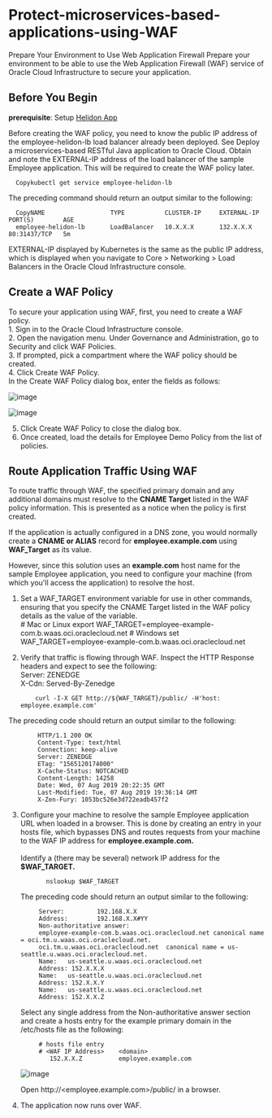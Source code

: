 # Protect-microservices-based-applications-using-WAF

Prepare Your Environment to Use Web Application Firewall
Prepare your environment to be able to use the Web Application Firewall (WAF) service of Oracle Cloud Infrastructure to secure your application.

## Before You Begin
**prerequisite**: Setup <a href="https://github.com/sam1474u/Deploy-Helidon-Based-Application-in-Kubernetes-Cluster">Helidon App</a>

Before creating the WAF policy, you need to know the public IP address of the employee-helidon-lb load balancer already been deployed. See Deploy a microservices-based RESTful Java application to Oracle Cloud.
Obtain and note the EXTERNAL-IP address of the load balancer of the sample Employee application. This will be required to create the WAF policy later.

      Copykubectl get service employee-helidon-lb

The preceding command should return an output similar to the following:

      CopyNAME                  TYPE           CLUSTER-IP     EXTERNAL-IP      PORT(S)        AGE
      employee-helidon-lb       LoadBalancer   10.X.X.X       132.X.X.X        80:31437/TCP   5m

EXTERNAL-IP displayed by Kubernetes is the same as the public IP address, which is displayed when you navigate to Core > Networking > Load Balancers in the Oracle Cloud Infrastructure console.

## Create a WAF Policy
To secure your application using WAF, first, you need to create a WAF policy.
<br/>
      1. Sign in to the Oracle Cloud Infrastructure console.<br/>
      2. Open the navigation menu. Under Governance and Administration, go to Security and click WAF Policies.<br/>
      3. If prompted, pick a compartment where the WAF policy should be created.<br/>
      4. Click Create WAF Policy.<br/>
      In the Create WAF Policy dialog box, enter the fields as follows:<br/>

   ![image](https://user-images.githubusercontent.com/42166489/109104885-d9cc4a80-7752-11eb-8099-fe04b3e3cf7e.png)

   ![image](https://user-images.githubusercontent.com/42166489/109104743-8f4ace00-7752-11eb-9be7-1d20cfaa41fb.png)<br/>


5. Click Create WAF Policy to close the dialog box.<br/>
6. Once created, load the details for Employee Demo Policy from the list of policies.<br/>

## Route Application Traffic Using WAF
To route traffic through WAF, the specified primary domain and any additional domains must resolve to the **CNAME Target** listed in the WAF policy information. This is presented as a notice when the policy is first created.

If the application is actually configured in a DNS zone, you would normally create a **CNAME or ALIAS** record for **employee.example.com** using **WAF_Target** as its value.

However, since this solution uses an **example.com** host name for the sample Employee application, you need to configure your machine (from which you'll access the application) to resolve the host.
<br/>

1. Set a WAF_TARGET environment variable for use in other commands, ensuring that you specify the CNAME Target listed in the WAF policy details as the value of the variable.<br/>
            # Mac or Linux
            export WAF_TARGET=employee-example-com.b.waas.oci.oraclecloud.net
            # Windows
            set WAF_TARGET=employee-example-com.b.waas.oci.oraclecloud.net
 2. Verify that traffic is flowing through WAF. Inspect the HTTP Response headers and expect to see the following: <br/>
      Server: ZENEDGE <br/>
      X-Cdn: Served-By-Zenedge <br/>

            curl -I-X GET http://${WAF_TARGET}/public/ -H'host: employee.example.com'
The preceding code should return an output similar to the following:

            HTTP/1.1 200 OK
            Content-Type: text/html
            Connection: keep-alive
            Server: ZENEDGE
            ETag: "1565120174000"
            X-Cache-Status: NOTCACHED
            Content-Length: 14258
            Date: Wed, 07 Aug 2019 20:22:35 GMT
            Last-Modified: Tue, 07 Aug 2019 19:36:14 GMT
            X-Zen-Fury: 1053bc526e3d722eadb457f2
            
3. Configure your machine to resolve the sample Employee application URL when loaded in a browser. This is done by creating an entry in your hosts file, which bypasses DNS and routes requests from your machine to the WAF IP address for **employee.example.com.**<br/><br/>
      Identify a (there may be several) network IP address for the **$WAF_TARGET.**
      
              nslookup $WAF_TARGET
      The preceding code should return an output similar to the following:
      
            Server:         192.168.X.X
            Address:        192.168.X.X#YY
            Non-authoritative answer:
            employee-example-com.b.waas.oci.oraclecloud.net canonical name = oci.tm.u.waas.oci.oraclecloud.net.
            oci.tm.u.waas.oci.oraclecloud.net  canonical name = us-seattle.u.waas.oci.oraclecloud.net.
            Name:   us-seattle.u.waas.oci.oraclecloud.net
            Address: 152.X.X.X
            Name:   us-seattle.u.waas.oci.oraclecloud.net
            Address: 152.X.X.Y
            Name:   us-seattle.u.waas.oci.oraclecloud.net
            Address: 152.X.X.Z
        
      Select any single address from the Non-authoritative answer section and create a hosts entry for the example primary domain in the /etc/hosts file as the following:

            # hosts file entry
            # <WAF IP Address>    <domain>  
               152.X.X.Z          employee.example.com

      ![image](https://user-images.githubusercontent.com/42166489/109106227-5fe99080-7755-11eb-869f-afcb26ae21ff.png)
      
      Open http://<employee.example.com>/public/ in a browser.
  4. The application now runs over WAF.





